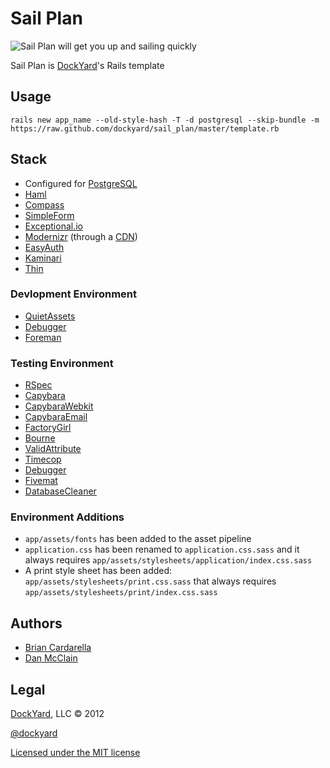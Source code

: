 # Sail Plan #
![Sail Plan will get you up and sailing quickly](http://upload.wikimedia.org/wikipedia/commons/8/87/Tackling.png)

Sail Plan is [DockYard](http://dockyard.com)'s Rails template

## Usage ##

```
rails new app_name --old-style-hash -T -d postgresql --skip-bundle -m https://raw.github.com/dockyard/sail_plan/master/template.rb
```

## Stack ##

* Configured for [PostgreSQL](http://postgresql.org)
* [Haml](http://haml.info)
* [Compass](http://compass-style.org)
* [SimpleForm](https://github.com/plataformatec/simple_form)
* [Exceptional.io](http://exceptional.io)
* [Modernizr](http://modernizr.com) (through a [CDN](http://www.cdnjs.com))
* [EasyAuth](https://github.com/dockyard/easy_auth)
* [Kaminari](https://github.com/amatsuda/kaminari)
* [Thin](https://github.com/macournoyer/thin)

### Devlopment Environment ###

* [QuietAssets](https://github.com/evrone/quiet_assets)
* [Debugger](https://github.com/cldwalker/debugger)
* [Foreman](https://github.com/ddollar/foreman)

### Testing Environment ###

* [RSpec](https://www.relishapp.com/rspec)
* [Capybara](https://github.com/jnicklas/capybara)
* [CapybaraWebkit](https://github.com/thoughtbot/capybara-webkit)
* [CapybaraEmail](https://github.com/dockyard/capybara-email)
* [FactoryGirl](https://github.com/thoughtbot/factory_girl)
* [Bourne](https://github.com/thoughtbot/bourne)
* [ValidAttribute](https://github.com/bcardarella/valid_attribute)
* [Timecop](https://github.com/jtrupiano/timecop)
* [Debugger](https://github.com/cldwalker/debugger)
* [Fivemat](https://github.com/tpope/fivemat)
* [DatabaseCleaner](https://github.com/bmabey/database_cleaner)

### Environment Additions ###

* `app/assets/fonts` has been added to the asset pipeline
* `application.css` has been renamed to `application.css.sass` and it always requires `app/assets/stylesheets/application/index.css.sass`
* A print style sheet has been added: `app/assets/stylesheets/print.css.sass` that always requires `app/assets/stylesheets/print/index.css.sass`

## Authors ##

* [Brian Cardarella](http://twitter.com/bcardarella)
* [Dan McClain](http://twitter.com/_danmcclain)

## Legal ##

[DockYard](http://dockyard.com), LLC &copy; 2012

[@dockyard](http://twitter.com/dockyard)

[Licensed under the MIT license](http://www.opensource.org/licenses/mit-license.php)
